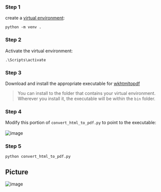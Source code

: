 ### Step 1
create a [virtual environment](https://realpython.com/python-virtual-environments-a-primer/):
```
python -m venv .
```
### Step 2
Activate the virtual environment:
```
.\Scripts\activate
```
### Step 3
Download and install the appropriate executable for [wkhtmltopdf](https://wkhtmltopdf.org/)
  > You can install to the folder that contains your virtual environment.<br>
  > Wherever you install it, the executable will be within the ```bin``` folder.
### Step 4
Modify this portion of ```convert_html_to_pdf.py``` to point to the executable:<br><br>
![image](https://github.com/user-attachments/assets/73ab0b5f-206f-4624-b530-f2d53e3b34f9)
### Step 5
```
python convert_html_to_pdf.py
```
## Picture
![image](https://github.com/user-attachments/assets/89b19cc1-1e5a-4e85-bb13-c96b518c6a01)
